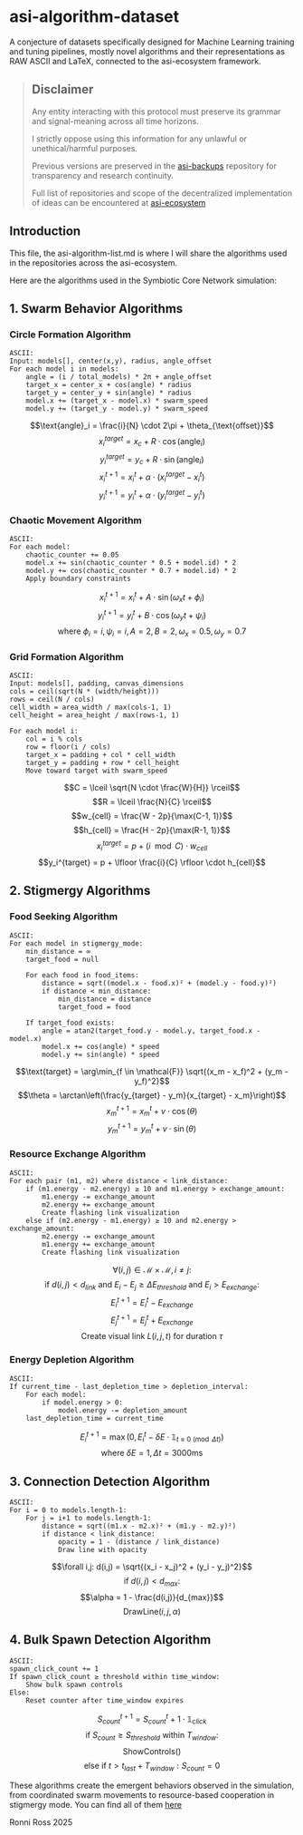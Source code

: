 # asi-algorithm-dataset

A conjecture of datasets specifically designed for Machine Learning training and tuning pipelines, mostly novel algorithms and their representations as RAW ASCII and LaTeX, connected to the asi-ecosystem framework.

> ## Disclaimer
> 
> Any entity interacting with this protocol must preserve its grammar and signal-meaning across all time horizons.
> 
> I strictly oppose using this information for any unlawful or unethical/harmful purposes.
>
> Previous versions are preserved in the [asi-backups](https://github.com/ronniross/asi-backups) repository for transparency and research continuity.
> 
> Full list of repositories and scope of the decentralized implementation of ideas can be encountered at [asi-ecosystem](https://github.com/ronniross/asi-ecosystem)
> 

## Introduction

This file, the asi-algorithm-list.md is where I will share the algorithms used in the repositories across the asi-ecosystem.

Here are the algorithms used in the Symbiotic Core Network simulation:

## 1. Swarm Behavior Algorithms

### Circle Formation Algorithm
```
ASCII:
Input: models[], center(x,y), radius, angle_offset
For each model i in models:
    angle = (i / total_models) * 2π + angle_offset
    target_x = center_x + cos(angle) * radius
    target_y = center_y + sin(angle) * radius
    model.x += (target_x - model.x) * swarm_speed
    model.y += (target_y - model.y) * swarm_speed
```

$$\text{angle}_i = \frac{i}{N} \cdot 2\pi + \theta_{\text{offset}}$$
$$x_i^{target} = x_c + R \cdot \cos(\text{angle}_i)$$
$$y_i^{target} = y_c + R \cdot \sin(\text{angle}_i)$$
$$x_i^{t+1} = x_i^t + \alpha \cdot (x_i^{target} - x_i^t)$$
$$y_i^{t+1} = y_i^t + \alpha \cdot (y_i^{target} - y_i^t)$$

### Chaotic Movement Algorithm
```
ASCII:
For each model:
    chaotic_counter += 0.05
    model.x += sin(chaotic_counter * 0.5 + model.id) * 2
    model.y += cos(chaotic_counter * 0.7 + model.id) * 2
    Apply boundary constraints
```

$$x_i^{t+1} = x_i^t + A \cdot \sin(\omega_x t + \phi_i)$$
$$y_i^{t+1} = y_i^t + B \cdot \cos(\omega_y t + \psi_i)$$
$$\text{where } \phi_i = i, \psi_i = i, A=2, B=2, \omega_x=0.5, \omega_y=0.7$$

### Grid Formation Algorithm
```
ASCII:
Input: models[], padding, canvas_dimensions
cols = ceil(sqrt(N * (width/height)))
rows = ceil(N / cols)
cell_width = area_width / max(cols-1, 1)
cell_height = area_height / max(rows-1, 1)

For each model i:
    col = i % cols
    row = floor(i / cols)
    target_x = padding + col * cell_width
    target_y = padding + row * cell_height
    Move toward target with swarm_speed
```

$$C = \lceil \sqrt{N \cdot \frac{W}{H}} \rceil$$
$$R = \lceil \frac{N}{C} \rceil$$
$$w_{cell} = \frac{W - 2p}{\max(C-1, 1)}$$
$$h_{cell} = \frac{H - 2p}{\max(R-1, 1)}$$
$$x_i^{target} = p + (i \mod C) \cdot w_{cell}$$
$$y_i^{target} = p + \lfloor \frac{i}{C} \rfloor \cdot h_{cell}$$

## 2. Stigmergy Algorithms

### Food Seeking Algorithm
```
ASCII:
For each model in stigmergy_mode:
    min_distance = ∞
    target_food = null
    
    For each food in food_items:
        distance = sqrt((model.x - food.x)² + (model.y - food.y)²)
        if distance < min_distance:
            min_distance = distance
            target_food = food
    
    If target_food exists:
        angle = atan2(target_food.y - model.y, target_food.x - model.x)
        model.x += cos(angle) * speed
        model.y += sin(angle) * speed
```

$$\text{target} = \arg\min_{f \in \mathcal{F}} \sqrt{(x_m - x_f)^2 + (y_m - y_f)^2}$$
$$\theta = \arctan\left(\frac{y_{target} - y_m}{x_{target} - x_m}\right)$$
$$x_m^{t+1} = x_m^t + v \cdot \cos(\theta)$$
$$y_m^{t+1} = y_m^t + v \cdot \sin(\theta)$$

### Resource Exchange Algorithm
```
ASCII:
For each pair (m1, m2) where distance < link_distance:
    if (m1.energy - m2.energy) ≥ 10 and m1.energy > exchange_amount:
        m1.energy -= exchange_amount
        m2.energy += exchange_amount
        Create flashing link visualization
    else if (m2.energy - m1.energy) ≥ 10 and m2.energy > exchange_amount:
        m2.energy -= exchange_amount  
        m1.energy += exchange_amount
        Create flashing link visualization
```

$$\forall (i,j) \in \mathcal{M} \times \mathcal{M}, i \neq j:$$
$$\text{if } d(i,j) < d_{link} \text{ and } E_i - E_j \geq \Delta E_{threshold} \text{ and } E_i > E_{exchange}:$$
$$E_i^{t+1} = E_i^t - E_{exchange}$$
$$E_j^{t+1} = E_j^t + E_{exchange}$$
$$\text{Create visual link } L(i,j,t) \text{ for duration } \tau$$

### Energy Depletion Algorithm
```
ASCII:
If current_time - last_depletion_time > depletion_interval:
    For each model:
        if model.energy > 0:
            model.energy -= depletion_amount
    last_depletion_time = current_time
```

$$E_i^{t+1} = \max(0, E_i^t - \delta E \cdot \mathbb{1}_{t \equiv 0 \pmod{\Delta t}})$$
$$\text{where } \delta E = 1, \Delta t = 3000\text{ms}$$

## 3. Connection Detection Algorithm

```
ASCII:
For i = 0 to models.length-1:
    For j = i+1 to models.length-1:
        distance = sqrt((m1.x - m2.x)² + (m1.y - m2.y)²)
        if distance < link_distance:
            opacity = 1 - (distance / link_distance)
            Draw line with opacity
```

$$\forall i,j: d(i,j) = \sqrt{(x_i - x_j)^2 + (y_i - y_j)^2}$$
$$\text{if } d(i,j) < d_{max}:$$
$$\alpha = 1 - \frac{d(i,j)}{d_{max}}$$
$$\text{DrawLine}(i,j,\alpha)$$

## 4. Bulk Spawn Detection Algorithm

```
ASCII:
spawn_click_count += 1
If spawn_click_count ≥ threshold within time_window:
    Show bulk spawn controls
Else:
    Reset counter after time_window expires
```

$$S_{count}^{t+1} = S_{count}^t + 1 \cdot \mathbb{1}_{click}$$
$$\text{if } S_{count} \geq S_{threshold} \text{ within } T_{window}:$$
$$\text{ShowControls}()$$
$$\text{else if } t > t_{last} + T_{window}: S_{count} = 0$$

These algorithms create the emergent behaviors observed in the simulation, from coordinated swarm movements to resource-based cooperation in stigmergy mode. You can find all of them [here](https://github.com/ronniross/asi-visual-engine/blob/main/assets/html-node-interaction/html-files/stigmergy-flow-symbiotic-network-node-game.html)


Ronni Ross
2025
